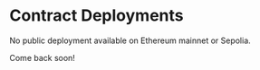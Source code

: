 # Contract Deployments

No public deployment available on Ethereum mainnet or Sepolia.

Come back soon!
